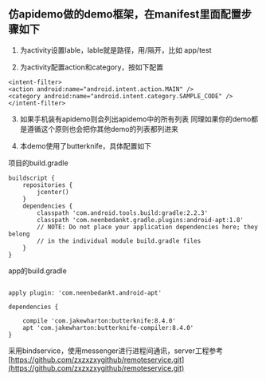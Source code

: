 ##  仿apidemo做的demo框架，在manifest里面配置步骤如下

1. 为activity设置lable，lable就是路径，用/隔开，比如  app/test

2. 为activity配置action和category，按如下配置

```
<intent-filter>
<action android:name="android.intent.action.MAIN" />
<category android:name="android.intent.category.SAMPLE_CODE" />
</intent-filter>
```

3.  如果手机装有apidemo则会列出apidemo中的所有列表
    同理如果你的demo都是遵循这个原则也会把你其他demo的列表都列进来

4. 本demo使用了butterknife，具体配置如下

项目的build.gradle

```
buildscript {
    repositories {
        jcenter()
    }
    dependencies {
        classpath 'com.android.tools.build:gradle:2.2.3'
        classpath 'com.neenbedankt.gradle.plugins:android-apt:1.8'
        // NOTE: Do not place your application dependencies here; they belong
        // in the individual module build.gradle files
    }
}
```

app的build.gradle

```

apply plugin: 'com.neenbedankt.android-apt'

dependencies {

    compile 'com.jakewharton:butterknife:8.4.0'
    apt 'com.jakewharton:butterknife-compiler:8.4.0'
}
```

采用bindservice，使用messenger进行进程间通讯，server工程参考
[https://github.com/zxzxzxygithub/remoteservice.git](https://github.com/zxzxzxygithub/remoteservice.git)